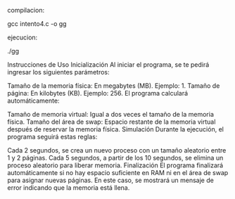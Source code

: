 compilacion: 

gcc intento4.c -o gg

ejecucion: 

./gg


Instrucciones de Uso
Inicialización
Al iniciar el programa, se te pedirá ingresar los siguientes parámetros:

Tamaño de la memoria física: En megabytes (MB). Ejemplo: 1.
Tamaño de página: En kilobytes (KB). Ejemplo: 256.
El programa calculará automáticamente:

Tamaño de memoria virtual: Igual a dos veces el tamaño de la memoria física.
Tamaño del área de swap: Espacio restante de la memoria virtual después de reservar la memoria física.
Simulación
Durante la ejecución, el programa seguirá estas reglas:

Cada 2 segundos, se crea un nuevo proceso con un tamaño aleatorio entre 1 y 2 páginas.
Cada 5 segundos, a partir de los 10 segundos, se elimina un proceso aleatorio para liberar memoria.
Finalización
El programa finalizará automáticamente si no hay espacio suficiente en RAM ni en el área de swap para asignar nuevas páginas. En este caso, se mostrará un mensaje de error indicando que la memoria está llena.
